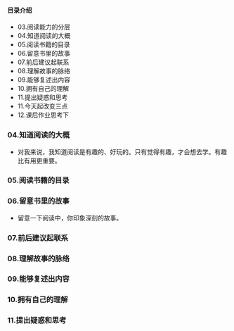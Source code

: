 #### 目录介绍
- 03.阅读能力的分层
- 04.知道阅读的大概
- 05.阅读书籍的目录
- 06.留意书里的故事
- 07.前后建议起联系
- 08.理解故事的脉络
- 09.能够复述出内容
- 10.拥有自己的理解
- 11.提出疑惑和思考
- 11.今天起改变三点
- 12.课后作业思考下



### 04.知道阅读的大概
- 对我来说，我知道阅读是有趣的、好玩的。只有觉得有趣，才会想去学。有趣比有用更重要。



### 05.阅读书籍的目录



### 06.留意书里的故事
- 留意一下阅读中，你印象深刻的故事。



### 07.前后建议起联系



### 08.理解故事的脉络



### 09.能够复述出内容


### 10.拥有自己的理解



### 11.提出疑惑和思考





